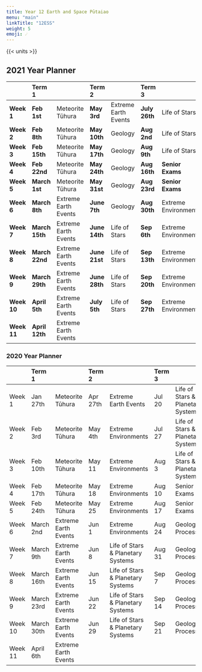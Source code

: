 ```yaml
---
title: Year 12 Earth and Space Pūtaiao
menu: "main"
linkTitle: "12ESS"
weight: 5
emoji: ☄️
---
```


{{< units >}}

## 2021 Year Planner

|             | Term 1           |                      | Term 2          |                      | Term 3          |                      | Term 4         |                |
| :--------   | :--------------- | :---                 | :-------------- | :---                 | :-------------- | :---                 | :------------- | :---           |
| __Week 1__  | __Feb 1st__      | Meteorite Tūhura     | __May 3rd__     | Extreme Earth Events | __July 26th__   | Life of Stars        | __Oct 18th__   | Revision       |
| __Week 2__  | __Feb 8th__      | Meteorite Tūhura     | __May 10th__    | Geology              | __Aug 2nd__     | Life of Stars        | __Oct 25th__   | Revision       |
| __Week 3__  | __Feb 15th__     | Meteorite Tūhura     | __May 17th__    | Geology              | __Aug 9th__     | Life of Stars        | __Nov 1st__    | Revision       |
| __Week 4__  | __Feb 22nd__     | Meteorite Tūhura     | __May 24th__    | Geology              | __Aug 16th__    | __Senior Exams__     | __Nov 8th__    | __Exam Leave__ |
| __Week 5__  | __March 1st__    | Meteorite Tūhura     | __May 31st__    | Geology              | __Aug 23rd__    | __Senior Exams__     | __Nov 15th__   | __Exam Leave__ |
| __Week 6__  | __March 8th__    | Extreme Earth Events | __June 7th__    | Geology              | __Aug 30th__    | Extreme Environments | __Nov 22nd__   | __Exam Leave__ |
| __Week 7__  | __March 15th__   | Extreme Earth Events | __June 14th__   | Life of Stars        | __Sep 6th__     | Extreme Environments | __Nov 29th__   | __Exam Leave__ |
| __Week 8__  | __March 22nd__   | Extreme Earth Events | __June 21st__   | Life of Stars        | __Sep 13th__    | Extreme Environments | __Dec 6th__    | __Exam Leave__ |
| __Week 9__  | __March 29th__   | Extreme Earth Events | __June 28th__   | Life of Stars        | __Sep 20th__    | Extreme Environments | __Dec 13th__   | __Exam Leave__ |
| __Week 10__ | __April 5th__    | Extreme Earth Events | __July 5th__    | Life of Stars        | __Sep 27th__    | Extreme Environments |                |                |
| __Week 11__ | __April 12th__   | Extreme Earth Events |                 |                      |                 |                      |                |                |

### 2020 Year Planner

|         | Term 1     |                      | Term 2   |                                   | Term 3 |                                   | Term 4  |            |
|:--------|:-----------|:---------------------|:---------|:----------------------------------|:-------|:----------------------------------|:--------|:-----------|
| Week 1  | Jan 27th   | Meteorite Tūhura     | Apr 27th | Extreme Earth Events              | Jul 20 | Life of Stars & Planetary Systems | Oct 12  | Revision   |
| Week 2  | Feb 3rd    | Meteorite Tūhura     | May 4th  | Extreme Environments              | Jul 27 | Life of Stars & Planetary Systems | Oct 19  | Revision   |
| Week 3  | Feb 10th   | Meteorite Tūhura     | May 11   | Extreme Environments              | Aug 3  | Life of Stars & Planetary Systems | Oct 26  | Revision   |
| Week 4  | Feb 17th   | Meteorite Tūhura     | May 18   | Extreme Environments              | Aug 10 | Senior Exams                      | Nov 2   | Revision   |
| Week 5  | Feb 24th   | Meteorite Tūhura     | May 25   | Extreme Environments              | Aug 17 | Senior Exams                      | Nov 9   | Exam Leave |
| Week 6  | March 2nd  | Extreme Earth Events | Jun 1    | Extreme Environments              | Aug 24 | Geological Processes              | Nov 16  | Exam Leave |
| Week 7  | March 9th  | Extreme Earth Events | Jun 8    | Life of Stars & Planetary Systems | Aug 31 | Geological Processes              | Nov 23  | Exam Leave |
| Week 8  | March 16th | Extreme Earth Events | Jun 15   | Life of Stars & Planetary Systems | Sep 7  | Geological Processes              | Nov 30  | Exam Leave |
| Week 9  | March 23rd | Extreme Earth Events | Jun 22   | Life of Stars & Planetary Systems | Sep 14 | Geological Processes              | Dec 7th | Exam Leave |
| Week 10 | March 30th | Extreme Earth Events | Jun 29   | Life of Stars & Planetary Systems | Sep 21 | Geological Processes              |         |            |
| Week 11 | April 6th  | Extreme Earth Events |          |                                   |        |                                   |         |            |
